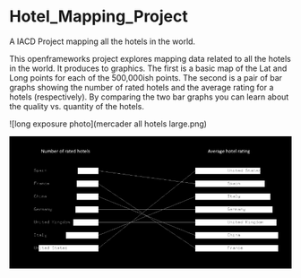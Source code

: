 # Hotel_Mapping_Project
A IACD Project mapping all the hotels in the world.

This openframeworks project explores mapping data related to all the hotels in the world. It produces to graphics. The first is a basic map of the Lat and Long points for each of the 500,000ish points. The second is a pair of bar graphs showing the number of rated hotels and the average rating for a hotels (respectively). By comparing the two bar graphs you can learn about the quality vs. quantity of the hotels.

![long exposure photo](mercader all hotels large.png)

![long exposure photo](BarGraphComparison.png)